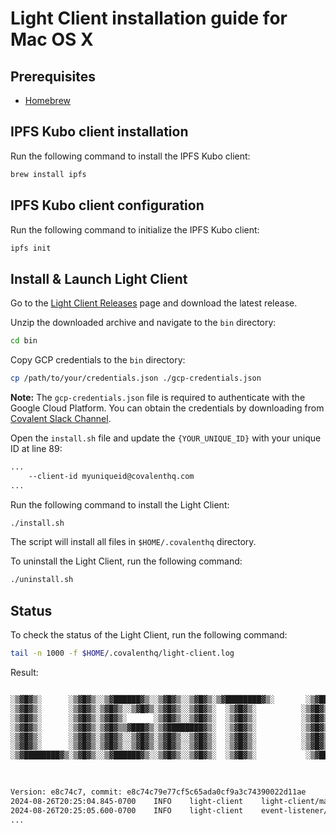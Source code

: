 # Light Client installation guide for Mac OS X

## Prerequisites

- [Homebrew](https://brew.sh/)

## IPFS Kubo client installation

Run the following command to install the IPFS Kubo client:

```bash
brew install ipfs
```

## IPFS Kubo client configuration

Run the following command to initialize the IPFS Kubo client:

```bash
ipfs init
```

## Install & Launch Light Client

Go to the [Light Client Releases](https://github.com/covalenthq/das-ipfs-pinner/releases) page and download the latest release.

Unzip the downloaded archive and navigate to the `bin` directory:

```bash
cd bin
```

Copy GCP credentials to the `bin` directory:

```bash
cp /path/to/your/credentials.json ./gcp-credentials.json
```

**Note:** The `gcp-credentials.json` file is required to authenticate with the Google Cloud Platform. You can obtain the credentials by downloading from [Covalent Slack Channel](https://covalent-hq.slack.com/archives/C071MF2RG76/p1724728668807929).

Open the `install.sh` file and update the `{YOUR_UNIQUE_ID}` with your unique ID at line 89:

```bash
...
    --client-id myuniqueid@covalenthq.com
...
```

Run the following command to install the Light Client:

```bash
./install.sh
```

The script will install all files in `$HOME/.covalenthq` directory.

To uninstall the Light Client, run the following command:

```bash
./uninstall.sh
```

## Status

To check the status of the Light Client, run the following command:

```bash
tail -n 1000 -f $HOME/.covalenthq/light-client.log
```

Result:

```bash

░▒▓█▓▒░      ░▒▓█▓▒░░▒▓██████▓▒░░▒▓█▓▒░░▒▓█▓▒░▒▓████████▓▒░       ░▒▓██████▓▒░░▒▓█▓▒░      ░▒▓█▓▒░▒▓████████▓▒░▒▓███████▓▒░▒▓████████▓▒░ 
░▒▓█▓▒░      ░▒▓█▓▒░▒▓█▓▒░░▒▓█▓▒░▒▓█▓▒░░▒▓█▓▒░  ░▒▓█▓▒░          ░▒▓█▓▒░░▒▓█▓▒░▒▓█▓▒░      ░▒▓█▓▒░▒▓█▓▒░      ░▒▓█▓▒░░▒▓█▓▒░ ░▒▓█▓▒░     
░▒▓█▓▒░      ░▒▓█▓▒░▒▓█▓▒░      ░▒▓█▓▒░░▒▓█▓▒░  ░▒▓█▓▒░          ░▒▓█▓▒░      ░▒▓█▓▒░      ░▒▓█▓▒░▒▓█▓▒░      ░▒▓█▓▒░░▒▓█▓▒░ ░▒▓█▓▒░     
░▒▓█▓▒░      ░▒▓█▓▒░▒▓█▓▒▒▓███▓▒░▒▓████████▓▒░  ░▒▓█▓▒░          ░▒▓█▓▒░      ░▒▓█▓▒░      ░▒▓█▓▒░▒▓██████▓▒░ ░▒▓█▓▒░░▒▓█▓▒░ ░▒▓█▓▒░     
░▒▓█▓▒░      ░▒▓█▓▒░▒▓█▓▒░░▒▓█▓▒░▒▓█▓▒░░▒▓█▓▒░  ░▒▓█▓▒░          ░▒▓█▓▒░      ░▒▓█▓▒░      ░▒▓█▓▒░▒▓█▓▒░      ░▒▓█▓▒░░▒▓█▓▒░ ░▒▓█▓▒░     
░▒▓█▓▒░      ░▒▓█▓▒░▒▓█▓▒░░▒▓█▓▒░▒▓█▓▒░░▒▓█▓▒░  ░▒▓█▓▒░          ░▒▓█▓▒░░▒▓█▓▒░▒▓█▓▒░      ░▒▓█▓▒░▒▓█▓▒░      ░▒▓█▓▒░░▒▓█▓▒░ ░▒▓█▓▒░     
░▒▓████████▓▒░▒▓█▓▒░░▒▓██████▓▒░░▒▓█▓▒░░▒▓█▓▒░  ░▒▓█▓▒░           ░▒▓██████▓▒░░▒▓████████▓▒░▒▓█▓▒░▒▓████████▓▒░▒▓█▓▒░░▒▓█▓▒░ ░▒▓█▓▒░     
                                                                                                                                         
                                                                                                                                         

Version: e8c74c7, commit: e8c74c79e77cf5c65ada0cf9a3c74390022d11ae
2024-08-26T20:25:04.845-0700	INFO	light-client	light-client/main.go:96	Starting client...
2024-08-26T20:25:05.600-0700	INFO	light-client	event-listener/listener.go:82	Subscribed to logs for contract: 0x916B54696A70588a716F899bE1e8f2A5fFd5f135
...
```

